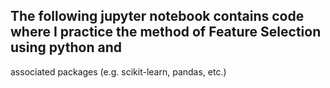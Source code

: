 ## The following jupyter notebook contains code where I practice the method of Feature Selection using python and 
associated packages (e.g. scikit-learn, pandas, etc.)
